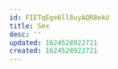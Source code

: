 ```yaml
---
id: FIETqEge6ll8uyAQR8ekU
title: Sex
desc: ''
updated: 1624528922721
created: 1624528922721
---
```


